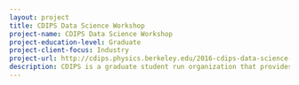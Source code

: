 ```yaml
---
layout: project 
title: CDIPS Data Science Workshop
project-name: CDIPS Data Science Workshop
project-education-level: Graduate
project-client-focus: Industry
project-url: http://cdips.physics.berkeley.edu/2016-cdips-data-science-workshop/
description: CDIPS is a graduate student run organization that provides resources to graduate students and postdocs in the physical and mathematical sciences about their options outside academia through a speaker series, the Data Science Workshop, and improved access to alumni.  Founded in 2012, CDIPS aims to provide scientists with the information they need to make better informed career decisions. The Data Science Workshop is a three-week program in late July where small teams of graduate students are paired with mentors from industry to complete an outstanding problem in data science. It was developed to address an issue that was highlighted by a number of our guests from the Speaker Series: 'The gap between academic science and industry is often narrow but deep. Many of the skills you may lack are seen as necessary by an employer, but can be easily learned.'
---
```

